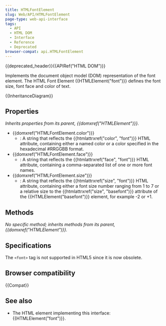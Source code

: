 ```yaml
---
title: HTMLFontElement
slug: Web/API/HTMLFontElement
page-type: web-api-interface
tags:
  - API
  - HTML DOM
  - Interface
  - Reference
  - Deprecated
browser-compat: api.HTMLFontElement
---
```

{{deprecated_header}}{{APIRef("HTML DOM")}}

Implements the document object model (DOM) representation of the font element. The HTML Font Element {{HTMLElement("font")}} defines the font size, font face and color of text.

{{InheritanceDiagram}}

## Properties

_Inherits properties from its parent, {{domxref("HTMLElement")}}._

- {{domxref("HTMLFontElement.color")}}
  - : A string that reflects the {{htmlattrxref("color", "font")}} HTML attribute, containing either a named color or a color specified in the hexadecimal #RRGGBB format.
- {{domxref("HTMLFontElement.face")}}
  - : A string that reflects the {{htmlattrxref("face", "font")}} HTML attribute, containing a comma-separated list of one or more font names.
- {{domxref("HTMLFontElement.size")}}
  - : A string that reflects the {{htmlattrxref("size", "font")}} HTML attribute, containing either a font size number ranging from 1 to 7 or a relative size to the {{htmlattrxref("size", "basefont")}} attribute of the {{HTMLElement("basefont")}} element, for example -2 or +1.

## Methods

_No specific method; inherits methods from its parent, {{domxref("HTMLElement")}}._

## Specifications

The `<font>` tag is not supported in HTML5 since it is now obsolete.

## Browser compatibility

{{Compat}}

## See also

- The HTML element implementing this interface: {{HTMLElement("font")}}.
